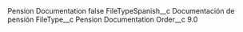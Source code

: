 <?xml version="1.0" encoding="UTF-8"?>
<CustomMetadata xmlns="http://soap.sforce.com/2006/04/metadata" xmlns:xsi="http://www.w3.org/2001/XMLSchema-instance" xmlns:xsd="http://www.w3.org/2001/XMLSchema">
    <label>Pension Documentation</label>
    <protected>false</protected>
    <values>
        <field>FileTypeSpanish__c</field>
        <value xsi:type="xsd:string">Documentación de pensión</value>
    </values>
    <values>
        <field>FileType__c</field>
        <value xsi:type="xsd:string">Pension Documentation</value>
    </values>
    <values>
        <field>Order__c</field>
        <value xsi:type="xsd:double">9.0</value>
    </values>
</CustomMetadata>
